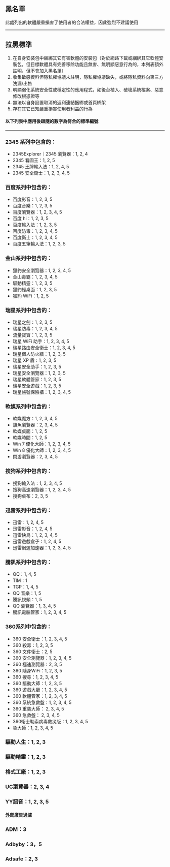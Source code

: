 ## 黑名單

此處列出的軟體嚴重損害了使用者的合法權益，因此強烈不建議使用

---

## 拉黑標準

1. 在自身安裝包中綑綁其它有害軟體的安裝包（對於網路下載或綑綁其它軟體安裝包，但目標軟體具有完善移除功能且無害、無明顯惡意行為的，本列表額外註明，但不會加入黑名單）
2. 收集敏感資料但隱私權協議未註明，隱私權協議缺失，或將隱私資料向第三方洩漏/出售
3. 明顯弱化系統安全性或穩定性的應用程式，如後台植入、破壞系統檔案、惡意修改根憑證等
4. 無法以自身設置取消的返利連結捆綁或首頁綁架
5. 存在其它已知嚴重損害使用者利益的行為


#### 以下列表中應用後跟隨的數字為符合的標準編號

---

### 2345 系列中包含的：

* 2345Explorer｜2345 瀏覽器：1, 2, 4
* 2345 看圖王：1, 2, 5
* 2345 王牌輸入法：1, 2, 4, 5
* 2345 安全衛士：1, 2, 3, 4, 5

### 百度系列中包含的：

* 百度影音：1, 2, 3, 5
* 百度音樂：1, 2, 3, 5
* 百度瀏覽器：1, 2, 3, 4, 5
* 百度 hi：1, 2, 3, 5
* 百度輸入法：1, 2, 3, 5
* 百度防毒：1, 2, 3, 4, 5
* 百度衛士：1, 2, 3, 4, 5
* 百度五筆輸入法：1, 2, 3, 5

### 金山系列中包含的：

* 獵豹安全瀏覽器：1, 2, 3, 4, 5
* 金山毒霸：1, 2, 3, 4, 5
* 驅動精靈：1, 2, 3, 5
* 獵豹輕桌面：1, 2, 3, 5
* 獵豹 WiFi：1, 2, 5

### 瑞星系列中包含的：

* 瑞星之劍：1, 2, 3, 5
* 瑞星防毒：1, 2, 3, 4, 5
* 流量寶寶：1, 2, 3, 5
* 瑞星 WiFi 助手：1, 2, 3, 4, 5
* 瑞星路由安全衛士：1, 2, 3, 4, 5
* 瑞星個人防火牆：1, 2, 3, 5
* 瑞星 XP 盾：1, 2, 3, 5
* 瑞星安全助手：1, 2, 3, 5
* 瑞星安全瀏覽器：1, 2, 3, 5
* 瑞星軟體管家：1, 2, 3, 5
* 瑞星安全遊戲：1, 2, 3, 5
* 瑞星帳號保險櫃：1, 2, 3, 4, 5

### 軟媒系列中包含的：

* 軟媒魔方：1, 2, 3, 4, 5
* 旗魚瀏覽器：2, 3, 4, 5
* 軟媒桌面：1, 2, 5
* 軟媒時間：1, 2, 5
* Win 7 優化大師：1, 2, 3, 4, 5
* Win 8 優化大師：1, 2, 3, 4, 5
* 閃游瀏覽器：2, 3, 4, 5


### 搜狗系列中包含的：

* 搜狗輸入法：1, 2, 3, 4, 5
* 搜狗高速瀏覽器：1, 2, 3, 4, 5
* 搜狗桌布：2, 3, 5

### 迅雷系列中包含的：

* 迅雷：1, 2, 4, 5
* 迅雷影音：1, 2, 4, 5
* 迅雷快鳥：1, 2, 3, 4, 5
* 迅雷遊戲盒子：1, 2, 4, 5
* 迅雷網遊加速器：1, 2, 3, 4, 5

### 騰訊系列中包含的：

* QQ：1, 4, 5
* TIM：1
* TGP：1, 4, 5
* QQ 音樂：1, 5
* 騰訊視頻：1, 5
* QQ 瀏覽器：1, 3, 4, 5
* 騰訊電腦管家：1, 2, 3, 4, 5

### 360系列中包含的：
* 360 安全衛士：1, 2, 3, 4, 5
* 360 殺毒：1, 2, 3, 5
* 360 文件衛士：2, 5
* 360 安全瀏覽器：1, 2, 3, 4, 5
* 360 極速瀏覽器：2, 3, 5
* 360 隨身WiFi：1, 2, 3, 5
* 360 搜尋：1, 2, 3, 4, 5
* 360 驅動大師：1, 2, 3, 5
* 360 遊戲大廳：1, 2, 3, 4, 5
* 360 軟體管家：1, 2, 3, 4, 5
* 360 系統急救盤：1, 2, 3, 4, 5
* 360 重裝大師： 2, 3, 4, 5
* 360 急救盤： 2, 3, 4, 5
* 360衛士勒索病毒救災版：1, 2, 3, 4, 5
* 魯大師：1, 2, 3, 4, 5

### 驅動人生：1, 2, 3

### 驅動精靈：1, 2, 3

### 格式工廠：1, 2, 3

### UC瀏覽器：2, 3, 4

### YY語音：1, 2, 3, 5

#### [外部廣告過濾](https://github.com/AmazingApps/Amazing-Windows-Apps/issues/186 "更多詳情")

### ADM：3

### Adbyby：3，5

### Adsafe：2, 3
